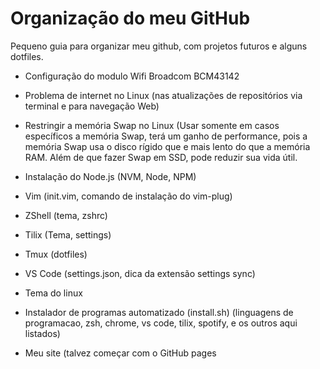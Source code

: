 # Organização do meu GitHub
Pequeno guia para organizar meu github, com projetos futuros e alguns dotfiles.

* Configuração do modulo Wifi Broadcom BCM43142
* Problema de internet no Linux (nas atualizações de repositórios via terminal e para navegação Web)
* Restringir a memória Swap no Linux (Usar somente em casos específicos a memória Swap, terá um ganho de performance, pois a memória Swap usa o disco rígido que e mais lento do que a memória RAM. Além de que fazer Swap em SSD, pode reduzir sua vida útil.

* Instalação do Node.js (NVM, Node, NPM)

* Vim (init.vim, comando de instalação do vim-plug)
* ZShell (tema, zshrc)
* Tilix (Tema, settings)
* Tmux (dotfiles)

* VS Code (settings.json, dica da extensão settings sync)

* Tema do linux
* Instalador de programas automatizado (install.sh) (linguagens de programacao, zsh, chrome, vs code, tilix, spotify, e os outros aqui listados)
* Meu site (talvez começar com o GitHub pages
